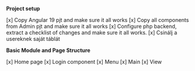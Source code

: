 **Project setup**

[x] Copy Angular 19 pjt and make sure it all works
[x] Copy all components from Admin pjt and make sure it all works
[x] Configure php backend, extract a checklist of changes and make sure it all works.
[x] Csinálj a usereknek saját táblát

**Basic Module and Page Structure**

[x] Home page 
[x] Login component
[x] Menu
[x] Main
[x] View
